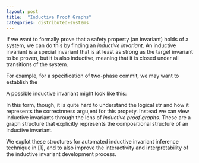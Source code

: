 ```yaml
---
layout: post
title:  "Inductive Proof Graphs"
categories: distributed-systems
---
```


If we want to formally prove that a safety property (an invariant) holds of a system, we can do this by finding an *inductive invariant*. An inductive invariant is a special invariant that is at least as strong as the target invariant to be proven, but it is also inductive, meaning that it is closed under all transitions of the system.

For example, for a specification of two-phase commit, we may want to establish the 

A possible inductive invariant might look like this:

In this form, though, it is quite hard to understand the logical str and how it represents the correctnness argu,ent for this propety. Instead we can view inductive invariants through the lens of *inductive proof graphs*. These are a graph structure that explicitly represents the compositional structure of an inductive invariant.

We explot these structures for automated inductive invariant inference technique in [1], and to also improve the interactivity and interpretability of the inductive invariant development process.

